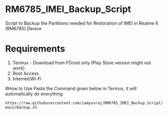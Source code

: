 # RM6785_IMEI_Backup_Script
Script to Backup the Partitions needed for Restoration of IMEI in Realme 6 (RM6785) Device

# Requirements
1. Termux - Download from FDroid only (Play Store version might not work)
2. Root Access
3. Internet/Wi-Fi

#How to Use
Paste the Command given below in Termux, it will automatically do everything

`https://raw.githubusercontent.com/iamyuvraj/RM6785_IMEI_Backup_Script/main/Backup.sh`
